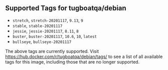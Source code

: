 ## Supported Tags for tugboatqa/debian

* `stretch`, `stretch-20201117`, `9.13`, `9`
* `stable`, `stable-20201117`
* `jessie`, `jessie-20201117`, `8.11`, `8`
* `buster`, `buster-20201117`, `10.6`, `10`, `latest`
* `bullseye`, `bullseye-20201117`

The above tags are currently supported. Visit https://hub.docker.com/r/tugboatqa/debian/tags/ to see a list of all available tags for this image, including those that are no longer supported.
